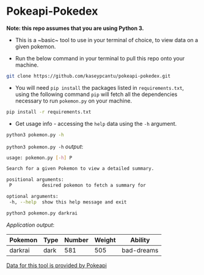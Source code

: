 # Pokeapi-Pokedex

**Note: this repo assumes that you are using Python 3.**

- This is a ~basic~ tool to use in your terminal of choice, to view data on a given pokemon.

* Run the below command in your terminal to pull this repo onto your machine.
 ```bash
git clone https://github.com/kaseypcantu/pokeapi-pokedex.git
```

* You will need `pip install` the packages listed in `requirements.txt`, using the following command `pip` will fetch all the dependencies necessary to run `pokemon.py` on your machine.
```bash
pip install -r requirements.txt
```

* Get usage info - accessing the `help` data using the `-h` argument.
```bash
python3 pokemon.py -h
```
 `python3 pokemon.py -h` _output_:
 ```bash
usage: pokemon.py [-h] P

Search for a given Pokemon to view a detailed summary.

positional arguments:
  P           desired pokemon to fetch a summary for

optional arguments:
  -h, --help  show this help message and exit
```

```bash
python3 pokemon.py darkrai
```

_Application output_:
 
| Pokemon   | Type   |   Number |   Weight | Ability    |
|-----------|--------|----------|----------|------------|
| darkrai   | dark   |      581 |      505 | bad-dreams |



[Data for this tool is provided by Pokeapi](https://pokeapi.co/ "Pokeapi Homepage")
